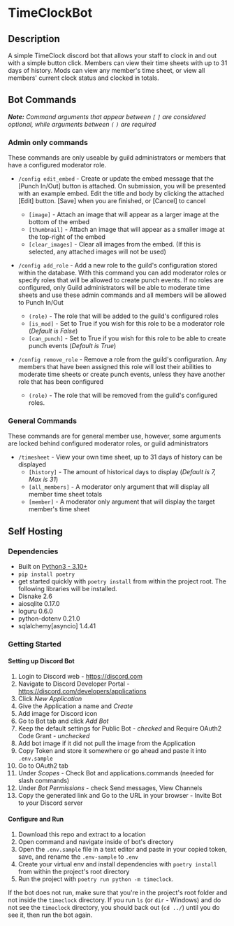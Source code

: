 # TimeClockBot 

## Description

A simple TimeClock discord bot that allows your staff to clock in and out with a simple button click.
Members can view their time sheets with up to 31 days of history.  Mods can view any member's time sheet, or view all members' current clock status and clocked in totals.


## Bot Commands
***Note:** Command arguments that appear between `[` `]` are considered optional, while arguments between `(` `)` are required*
&nbsp;
### Admin only commands
These commands are only useable by guild administrators or members that have a configured moderator role.
&nbsp;
- `/config edit_embed` - Create or update the embed message that the [Punch In/Out] button is attached.  On submission, you will be presented with an example embed. Edit the title and body by clicking the attached [Edit] button. [Save] when you are finished, or [Cancel] to cancel

    - `[image]` - Attach an image that will appear as a larger image at the bottom of the embed
    - `[thumbnail]` - Attach an image that will appear as a smaller image at the top-right of the embed
    - `[clear_images]` - Clear all images from the embed.  (If this is selected, any attached images will not be used)

- `/config add_role` - Add a new role to the guild's configuration stored within the database. With this command you can add moderator roles or specify roles that will be allowed to create punch events.  If no roles are configured, only Guild administrators will be able to moderate time sheets and use these admin commands and all members will be allowed to Punch In/Out
    - `(role)` - The role that will be added to the guild's configured roles
    - `[is_mod]` - Set to True if you wish for this role to be a moderator role (*Default is False*)
    - `[can_punch]` - Set to True if you wish for this role to be able to create punch events (*Default is True*)

- `/config remove_role` - Remove a role from the guild's configuration.  Any members that have been assigned this role will lost their abilities to moderate time sheets or create punch events, unless they have another role that has been configured
    - `(role)` - The role that will be removed from the guild's configured roles.


### General Commands
These commands are for general member use, however, some arguments are locked behind configured moderator roles, or guild administrators

- `/timesheet` - View your own time sheet, up to 31 days of history can be displayed
    - `[history]` - The amount of historical days to display (*Default is 7, Max is 31*)
    - `[all_members]` - A moderator only argument that will display all member time sheet totals
    - `[member]` - A moderator only argument that will display the target member's time sheet


## Self Hosting

### Dependencies

* Built on [Python3 - 3.10+](https://www.python.org/downloads/)
* `pip install poetry`
* get started quickly with `poetry install` from within the project root. The following libraries will be installed.
* Disnake 2.6
* aiosqlite 0.17.0
* loguru 0.6.0
* python-dotenv 0.21.0
* sqlalchemy[asyncio] 1.4.41

### Getting Started

#### Setting up Discord Bot
1. Login to Discord web - https://discord.com
2. Navigate to Discord Developer Portal - https://discord.com/developers/applications
3. Click *New Application*
4. Give the Application a name and *Create*
5. Add image for Discord icon 
6. Go to Bot tab and click *Add Bot*
7. Keep the default settings for Public Bot - *checked* and Require OAuth2 Code Grant - *unchecked*
8. Add bot image if it did not pull the image from the Application
9. Copy Token and store it somewhere or go ahead and paste it into `.env.sample`
10. Go to OAuth2 tab
11. Under *Scopes* - Check Bot and applications.commands (needed for slash commands)
12. Under *Bot Permissions* - check Send messages, View Channels
13. Copy the generated link and Go to the URL in your browser - Invite Bot to your Discord server


#### Configure and Run
1. Download this repo and extract to a location
2. Open command and navigate inside of bot's directory
3. Open the `.env.sample` file in a text editor and paste in your copied token, save, and rename the `.env-sample` to `.env`
5. Create your virtual env and install dependencies with `poetry install` from within the project's root directory
6. Run the project with `poetry run python -m timeclock`. 

If the bot does not run, make sure that you're in the project's root folder and not inside the `timeclock` directory.  If you run `ls` (or `dir` - Windows) and do not see the `timeclock` directory, you should back out (`cd ../`) until you do see it, then run the bot again.

